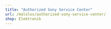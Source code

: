 ```yaml
---
title: "Authorized Sony Service Center"
url: /malolos/authorized-sony-service-center/
shop: Elektronik
---
```

